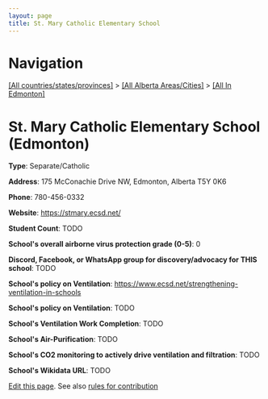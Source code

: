 ```yaml
---
layout: page
title: St. Mary Catholic Elementary School
---
```

# Navigation

[[All countries/states/provinces]](../../..) > [[All Alberta Areas/Cities]](../..) > [[All In Edmonton]](..)

# St. Mary Catholic Elementary School (Edmonton)

**Type**: Separate/Catholic

**Address**: 175 McConachie Drive NW, Edmonton, Alberta T5Y 0K6

**Phone**: 780-456-0332

**Website**: <https://stmary.ecsd.net/>

**Student Count**: TODO

**School's overall airborne virus protection grade (0-5)**: 0

**Discord, Facebook, or WhatsApp group for discovery/advocacy for THIS school**: TODO

**School's policy on Ventilation**: <https://www.ecsd.net/strengthening-ventilation-in-schools>

**School's policy on Ventilation**: TODO

**School's Ventilation Work Completion**: TODO

**School's Air-Purification**: TODO

**School's CO2 monitoring to actively drive ventilation and filtration**: TODO

**School's Wikidata URL**: TODO


[Edit this page](https://github.com/ventilate-schools/AB/edit/main/./Edmonton/St._Mary_Catholic_Elementary_School.md). See also [rules for contribution](../../../contribution-rules/)